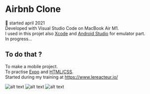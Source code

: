 # Airbnb Clone

📅 started april 2021  
Developed with Visual Studio Code on MacBook Air M1.  
I used in this projet also [Xcode](https://apps.apple.com/fr/app/xcode/id497799835?mt=12) and [Android Studio](https://apps.apple.com/fr/app/xcode/id497799835?mt=12) for emulator part.  
In progress...

## To do that ?

To make a mobile project.  
To practise [Expo](https://expo.io/) and [HTML/CSS](https://www.w3schools.com/).  
Started during my training at https://www.lereacteur.io/

![alt text](https://github.com/frmi2018/frmi-airbnb-reactnative/blob/main/assets/Capture%20d%E2%80%99e%CC%81cran%202021-05-21%20a%CC%80%2017.00.50.png?raw=true=150x)
![alt text](https://github.com/frmi2018/frmi-airbnb-reactnative/blob/main/assets/Capture%20d%E2%80%99e%CC%81cran%202021-05-21%20a%CC%80%2017.01.40.png?raw=true=150x)
![alt text](https://github.com/frmi2018/frmi-airbnb-reactnative/blob/main/assets/Capture%20d%E2%80%99e%CC%81cran%202021-05-21%20a%CC%80%2016.58.16.png?raw=true=150x)  

